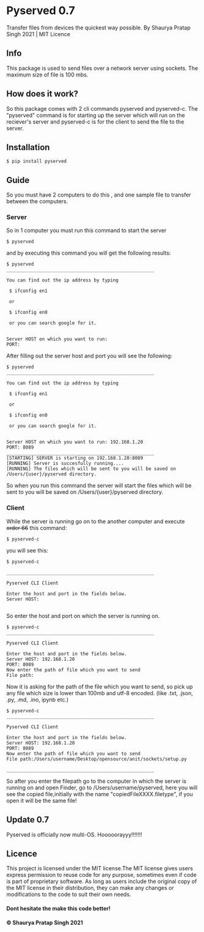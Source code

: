 # Pyserved 0.7
Transfer files from devices the quickest way possible.
By Shaurya Pratap Singh 2021 | MIT Licence

## Info

This package is used to send files over a network server using sockets. The maximum size of file is 100 mbs.

## How does it work?

So this package comes with 2 cli commands pyserved and pyserved-c. The "pyserved" command is for starting up the server which will run on the reciever's server and pyserved-c is for the client to send the file to the server. 

## Installation

```
$ pip install pyserved
```


## Guide

So you must have 2 computers to do this , and one sample file to transfer between the computers.

### Server 

So in 1 computer you must run this command to start the server

```
$ pyserved
```

and by executing this command you will get the following results:

```
$ pyserved
______________________________________________________

You can find out the ip address by typing
 
 $ ifconfig en1 

 or 

 $ ifconfig en0

 or you can search google for it.


Server HOST on which you want to run: 
PORT: 
```

After filling out the server host and port you will see the following:


```
$ pyserved
______________________________________________________

You can find out the ip address by typing
 
 $ ifconfig en1 

 or 

 $ ifconfig en0

 or you can search google for it.


Server HOST on which you want to run: 192.168.1.20
PORT: 8089
______________________________________________________
[STARTING] SERVER is starting on 192.168.1.20:8089
[RUNNING] Server is succesfully running....
[RUNNING] The files which will be sent to you will be saved on /Users/{user}/pyserved directory.

```

So when you run this command the server will start the files which will be sent to you will be saved on /Users/{user}/pyserved directory.


### Client

While the server is running go on to the another computer and execute <s>order 66</s> this command:

```
$ pyserved-c
```

you will see this:

```
$ pyserved-c

______________________________________________________
                                                
Pyserved CLI Client

Enter the host and port in the fields below.
Server HOST: 


```

So enter the host and port on which the server is running on.

```
$ pyserved-c
______________________________________________________
                                                
Pyserved CLI Client

Enter the host and port in the fields below.
Server HOST: 192.168.1.20
PORT: 8089
Now enter the path of file which you want to send
File path:
```

Now it is asking for the path of the file which you want to send, so pick up any file which size is lower than 100mb and utf-8 encoded. (like .txt, .json, .py, .md, .ino, ipynb etc.)


```
$ pyserved-c
______________________________________________________
                                                
Pyserved CLI Client

Enter the host and port in the fields below.
Server HOST: 192.168.1.20
PORT: 8089
Now enter the path of file which you want to send
File path:/Users/username/Desktop/opensource/anit/sockets/setup.py

______________________________________________________
```

So after you enter the filepath go to the computer in which the server is running on and open Finder, go to /Users/username/pyserved, here you will see the copied file,initially with the name "copiedFileXXXX.filetype", if you open it will be the same file!

## Update 0.7

Pyserved is officially now multi-OS. Hooooorayyy!!!!!!!

## Licence

This project is licensed under the MIT license.The MIT license gives users express permission to reuse code for any purpose, sometimes even if code is part of proprietary software. As long as users include the original copy of the MIT license in their distribution, they can make any changes or modifications to the code to suit their own needs.

#### Dont hesitate the make this code better! 

#### © Shaurya Pratap Singh 2021

